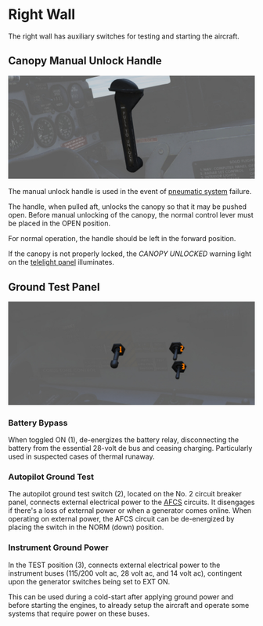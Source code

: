 # Right Wall

The right wall has auxiliary switches for testing and starting the aircraft.

## Canopy Manual Unlock Handle

![Canopy Manual Unlock Handle](../../../img/wso_manual_unlock_handle.jpg)

The manual unlock
handle is used in the event of [pneumatic system](../../../systems/pneumatics.md) failure.

The handle, when pulled aft, unlocks the canopy so that it may be pushed open. Before manual
unlocking of the canopy, the normal control lever must be placed in the OPEN position.

For normal operation, the handle should be left in the forward position.

If the canopy is not properly locked, the _CANOPY UNLOCKED_
warning light on
the [telelight panel](../../../systems/emergency.md#telelight-panel)
illuminates.

## Ground Test Panel

![wso_right_wall](../../../img/wso_ground_test_control_panel.jpg)

### Battery Bypass

When toggled ON (1), de-energizes the battery relay, disconnecting the battery from
the essential 28-volt de bus and ceasing charging. Particularly used in
suspected cases of thermal runaway.

### Autopilot Ground Test

The autopilot ground test switch (2), located on the No. 2 circuit breaker panel, connects external
electrical power to the [AFCS](../../../systems/flight_controls_gear/flight_controls.md#auotmatic-flight-control-system-afcs)
circuits. It disengages if there's a loss of external power or when a
generator comes online. When operating on external power, the AFCS circuit can be de-energized by
placing the switch in the NORM (down) position.

### Instrument Ground Power

In the TEST position (3), connects external electrical power to the instrument buses
(115/200 volt ac, 28 volt ac, and 14 volt ac), contingent upon the generator
switches being set to EXT ON.

This can be used during a cold-start after applying ground power and before starting the engines,
to already setup the aircraft and operate some systems that require
power on these buses.
